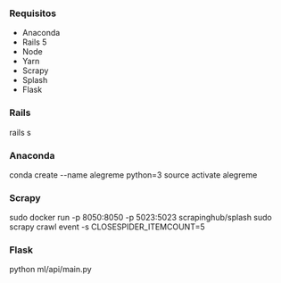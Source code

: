 ### Requisitos
- Anaconda
- Rails 5
- Node
- Yarn
- Scrapy
- Splash
- Flask


### Rails
rails s


### Anaconda
conda create --name alegreme python=3
source activate alegreme


### Scrapy
sudo docker run -p 8050:8050 -p 5023:5023 scrapinghub/splash
sudo scrapy crawl event -s CLOSESPIDER_ITEMCOUNT=5


### Flask
python ml/api/main.py
